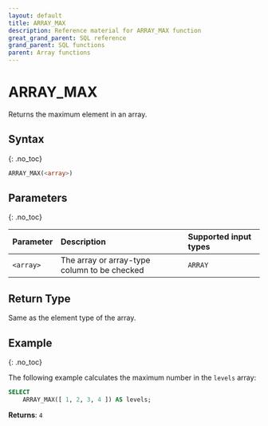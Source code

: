 ```yaml
---
layout: default
title: ARRAY_MAX
description: Reference material for ARRAY_MAX function
great_grand_parent: SQL reference
grand_parent: SQL functions
parent: Array functions
---
```


# ARRAY\_MAX

Returns the maximum element in an array.

## Syntax
{: .no_toc}

```sql
ARRAY_MAX(<array>)
```

## Parameters
{: .no_toc}

| Parameter | Description                         |Supported input types |
| :--------- | :----------------------------------- | :---------------------|
| `<array>`   | The array or array-type column to be checked | `ARRAY` | 

## Return Type

Same as the element type of the array.

## Example
{: .no_toc}

The following example calculates the maximum number in the `levels` array:
```sql
SELECT
	ARRAY_MAX([ 1, 2, 3, 4 ]) AS levels;
```

**Returns**: `4`
